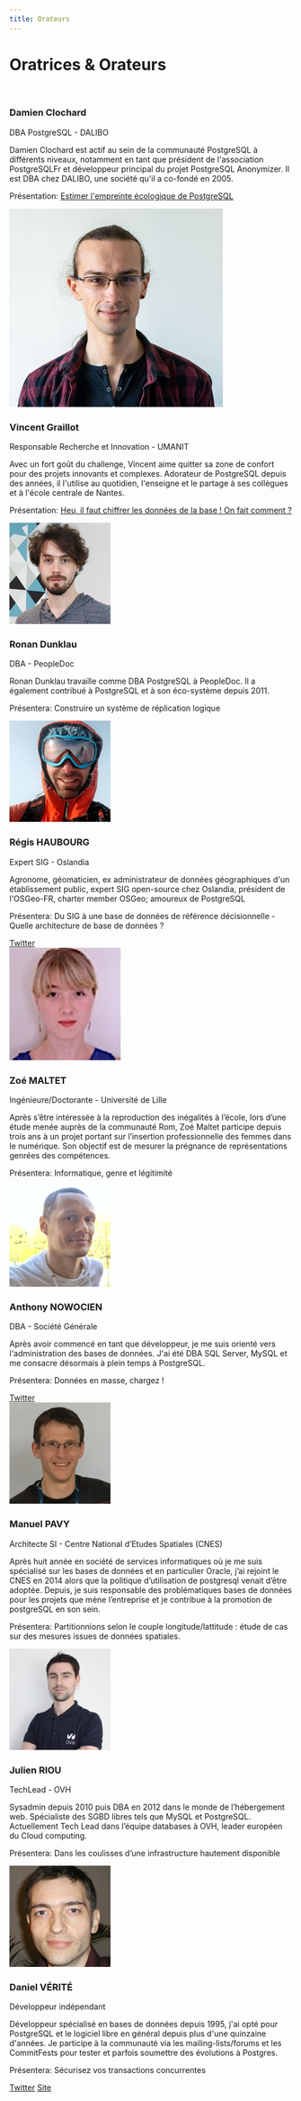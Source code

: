 ```yaml
---
title: Orateurs
---
```


# Oratrices & Orateurs


<div class="row pg_speaker" id="damien_clochard">
<div class="col-md-2">
<img src="img/orateurs/d_clochard" class="img-thumbnail" alt="">
</div>

<div class="col-md-8">
<h3>Damien Clochard</h3>
<span class="role">DBA PostgreSQL - DALIBO</span>
<p>
Damien Clochard est actif au sein de la communauté PostgreSQL à
différents niveaux, notamment en tant que président de l'association
PostgreSQLFr et développeur principal du projet PostgreSQL Anonymizer.
Il est DBA chez DALIBO, une société qu'il a co-fondé en 2005.
</p>
<p>
Présentation:
<a href='/programme'>Estimer l'empreinte écologique de PostgreSQL</a>
</p>
</div>
</div>



<div class="row pg_speaker" id="vincent_graillot">
<div class="col-md-2">
<img src="img/orateurs/v_graillot.jpg" class="img-thumbnail" alt="">
</div>

<div class="col-md-8">
<h3>Vincent Graillot</h3>
<span class="role">Responsable Recherche et Innovation - UMANIT</span>
<p>
Avec un fort goût du challenge, Vincent aime quitter sa zone de confort pour
des projets innovants et complexes. Adorateur de PostgreSQL depuis des années,
il l'utilise au quotidien, l'enseigne et le partage à ses collègues et à
l'école centrale de Nantes.
</p>
<p>
Présentation:
<a href='/programme'>Heu, il faut chiffrer les données de la base ! On fait comment ?</a>
</p>
</div>
</div>

<div class="row pg_speaker" id="ronan_dunklau">
<div class="col-md-2">
<img src="img/orateurs/rdunklau.png" class="img-thumbnail" alt="">
</div>

<div class="col-md-8">
<h3>Ronan Dunklau</h3>
<span class="role">DBA - PeopleDoc</span>

<p>Ronan Dunklau travaille comme DBA PostgreSQL à PeopleDoc. Il a également contribué à PostgreSQL et à son éco-système depuis 2011.
</p>

<p>Présentera: <span class="pg_conf">Construire un système de réplication logique</span></p>

</div>
</div>

<div class="row pg_speaker" id="regis_haubourg">
<div class="col-md-2">
<img src="img/orateurs/rhaubourg.png" class="img-thumbnail" alt="">
</div>

<div class="col-md-8">
<h3>Régis HAUBOURG</h3>
<span class="role">Expert SIG - Oslandia</span>

<p>Agronome, géomaticien, ex administrateur de données géographiques d'un établissement public, expert SIG open-source chez Oslandia, président de l'OSGeo-FR, charter member OSGeo; amoureux de PostgreSQL</p>

<p>Présentera: <span class="pg_conf">Du SIG à une base de données de référence décisionnelle - Quelle architecture de base de données ?</span></p>

<footer>
<a href="https://twitter.com/RegisHaubourg">Twitter</a>
</footer>

</div>
</div>

<div class="row pg_speaker" id="zoe_maltet">
<div class="col-md-2">
<img src="img/orateurs/zmaltet.png" class="img-thumbnail" alt="">
</div>

<div class="col-md-8">
<h3>Zoé MALTET</h3>
<span class="role">Ingénieure/Doctorante - Université de Lille</span>

<p> Après s’être intéressée à la reproduction des inégalités à l’école, lors d’une étude menée auprès de la communauté Rom, Zoé Maltet participe depuis trois ans à un projet portant sur l’insertion professionnelle des femmes dans le numérique. Son objectif est de mesurer la prégnance de représentations genrées des compétences.</p>

<p>Présentera: <span class="pg_conf">Informatique, genre et légitimité</span></p>



</div>
</div>

<div class="row pg_speaker" id="anthony_nowocien">
<div class="col-md-2">
<img src="img/orateurs/anowocien.png" class="img-thumbnail" alt="">
</div>

<div class="col-md-8">
<h3>Anthony NOWOCIEN</h3>
<span class="role">DBA - Société Générale</span>

<p>Après avoir commencé en tant que développeur, je me suis orienté vers l'administration des bases de données. J'ai été DBA SQL Server, MySQL et me consacre désormais à plein temps à PostgreSQL.</p>

<p>Présentera: <span class="pg_conf">Données en masse, chargez !</span></p>

<footer>
<a href="https://twitter.com/nthonynowocien">Twitter</a>
</footer>

</div>
</div>

<div class="row pg_speaker" id="manuel_pavy">
<div class="col-md-2">
<img src="img/orateurs/mpavy.png" class="img-thumbnail" alt="">
</div>

<div class="col-md-8">
<h3>Manuel PAVY</h3>
<span class="role">Architecte SI - Centre National d’Etudes Spatiales (CNES)</span>

<p>Après huit année en société de services informatiques où je me suis spécialisé sur les bases de données et en particulier Oracle, j’ai rejoint le CNES en 2014 alors que la politique d’utilisation de postgresql venait d’être adoptée. Depuis, je suis responsable des problématiques bases de données pour les projets que mène l’entreprise et je contribue à la promotion de postgreSQL en son sein.</p>

<p>Présentera: <span class="pg_conf">Partitionnions selon le couple longitude/lattitude : étude de cas sur des mesures issues de données spatiales.
</span></p>

</div>
</div>

<div class="row pg_speaker" id="julien_riou">
<div class="col-md-2">
<img src="img/orateurs/jriou.png" class="img-thumbnail" alt="">
</div>

<div class="col-md-8">
<h3>Julien RIOU</h3>
<span class="role">TechLead - OVH</span>

<p>Sysadmin depuis 2010 puis DBA en 2012 dans le monde de l’hébergement
web. Spécialiste des SGBD libres tels que MySQL et PostgreSQL.
Actuellement Tech Lead dans l’équipe databases à OVH, leader européen du Cloud computing.</p>

<p>Présentera: <span class="pg_conf">Dans les coulisses d’une infrastructure hautement disponible</span></p>

</div>
</div>

<div class="row pg_speaker" id="daniel_verite">
<div class="col-md-2">
<img src="img/orateurs/dverite.png" class="img-thumbnail" alt="">
</div>

<div class="col-md-8">
<h3>Daniel VÉRITÉ</h3>
<span class="role">Développeur indépendant</span>

<p>Développeur spécialisé en bases de données depuis 1995, j'ai opté pour PostgreSQL et le logiciel libre en général depuis
plus d'une quinzaine d'années. Je participe à la communauté via les mailing-lists/forums et les CommitFests pour tester et parfois soumettre des évolutions à Postgres.
</p>

<p>Présentera: <span class="pg_conf">Sécurisez vos transactions concurrentes</span></p>

<footer>
<a href="https://twitter.com/DanielVerite">Twitter</a>
<a href="https://blog-postgresql.verite.pro/">Site</a>
</footer>

</div>
</div>


